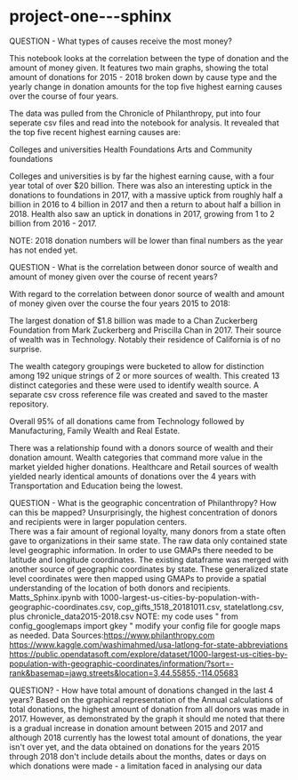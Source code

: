 # project-one---sphinx
QUESTION -	What types of causes receive the most money?

This notebook looks at the correlation between the type of donation and the amount of money given. It features two main graphs, showing the total amount of donations for 2015 - 2018 broken down by cause type and the yearly change in donation amounts for the top five highest earning causes over the course of four years.

The data was pulled from the Chronicle of Philanthropy, put into four seperate csv files and read into the notebook for analysis. It revealed that the top five recent highest earning causes are:

Colleges and universities 
Health 
Foundations 
Arts
and Community foundations

Colleges and universities is by far the highest earning cause, with a four year total of over $20 billion. There was also an interesting uptick in the donations to foundations in 2017, with a massive uptick from roughly half a billion in 2016 to 4 billion in 2017 and then a return to about half a billion in 2018. Health also saw an uptick in donations in 2017, growing from 1 to 2 billion from 2016 - 2017. 

NOTE: 2018 donation numbers will be lower than final numbers as the year has not ended yet. 

QUESTION - What is the correlation between donor source of wealth and amount of money given over the course of recent years? 

With regard to the correlation between donor source of wealth and amount of money given over the course the four years 2015 to 2018:

The largest donation of $1.8 billion was made to a Chan Zuckerberg Foundation from Mark Zuckerberg and Priscilla Chan in 2017. Their source of wealth was in Technology. Notably their residence of California is of no surprise.

The wealth category groupings were bucketed to allow for distinction among 192 unique strings of 2 or more sources of wealth. This created 13 distinct categories and these were used to identify wealth source. A separate csv cross reference file was created and saved to the master repository.

Overall 95% of all donations came from Technology followed by Manufacturing, Family Wealth and Real Estate.

There was a relationship found with a donors source of wealth and their donation amount. Wealth categories that command more value in the market yielded higher donations. Healthcare and Retail sources of wealth yielded nearly identical amounts of donations over the 4 years with Transportation and Education being the lowest. 

QUESTION - What is the geographic concentration of Philanthropy? How can this be mapped?
Unsurprisingly, the highest concentration of donors and recipients were in larger population centers.  
There was a fair amount of regional loyalty, many donors from a state often gave to organizations in their same state. 
The raw data only contained state level geographic information.  In order to use GMAPs there needed to be latitude and longitude coordinates. The existing dataframe was merged with another source of geographic coordinates by state.  These generalized state level coordinates were then mapped using GMAPs to provide a spatial understanding of the location of both donors and recipients.
Matts_Sphinx.ipynb with 1000-largest-us-cities-by-population-with-geographic-coordinates.csv, cop_gifts_1518_20181011.csv, statelatlong.csv, plus chronicle_data2015-2018.csv NOTE: my code uses " from config_googlemaps import gkey " modify your config file for google maps as needed.
Data Sources:https://www.philanthropy.com
https://www.kaggle.com/washimahmed/usa-latlong-for-state-abbreviations  https://public.opendatasoft.com/explore/dataset/1000-largest-us-cities-by-population-with-geographic-coordinates/information/?sort=-rank&basemap=jawg.streets&location=3,44.55855,-114.05683

QUESTION? - How have total amount of donations changed in the last 4 years?
Based on the graphical representation of the Annual calculations of total donations, the highest amount of donation from all donors was made in 2017. However, as demonstrated by the graph it should me noted that there is a gradual increase in donation amount between 2015 and 2017 and although 2018 currently has the lowest total amount of donations, the year isn't over yet, and the data obtained on donations for the years 2015 through 2018 don't include details about the months, dates or days on which donations were made - a limitation faced in analysing our data

